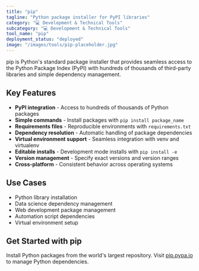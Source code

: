 ```yaml
---
title: "pip"
tagline: "Python package installer for PyPI libraries"
category: "💻 Development & Technical Tools"
subcategory: "💻 Development & Technical Tools"
tool_name: "pip"
deployment_status: "deployed"
image: "/images/tools/pip-placeholder.jpg"
---
```

pip is Python's standard package installer that provides seamless access to the Python Package Index (PyPI) with hundreds of thousands of third-party libraries and simple dependency management.

## Key Features

- **PyPI integration** - Access to hundreds of thousands of Python packages
- **Simple commands** - Install packages with `pip install package_name`
- **Requirements files** - Reproducible environments with `requirements.txt`
- **Dependency resolution** - Automatic handling of package dependencies
- **Virtual environment support** - Seamless integration with venv and virtualenv
- **Editable installs** - Development mode installs with `pip install -e`
- **Version management** - Specify exact versions and version ranges
- **Cross-platform** - Consistent behavior across operating systems

## Use Cases

- Python library installation
- Data science dependency management
- Web development package management
- Automation script dependencies
- Virtual environment setup

## Get Started with pip

Install Python packages from the world's largest repository. Visit [pip.pypa.io](https://pip.pypa.io) to manage Python dependencies.